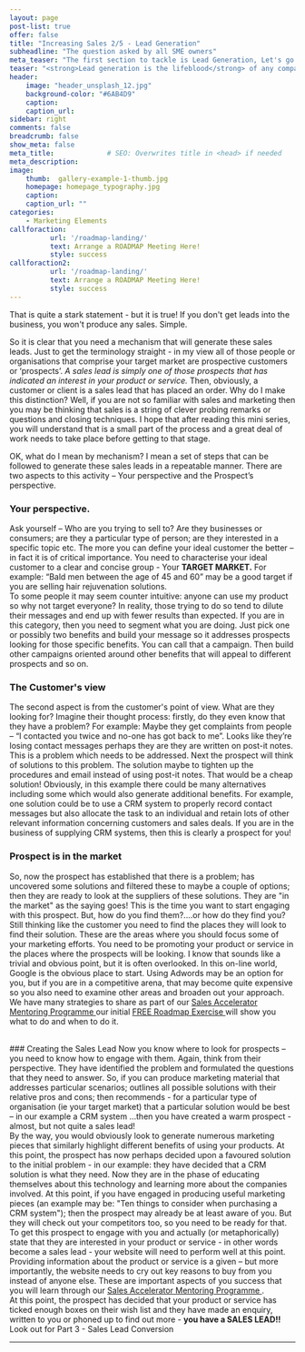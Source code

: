 ```yaml
---
layout: page
post-list: true
offer: false
title: "Increasing Sales 2/5 - Lead Generation"
subheadline: "The question asked by all SME owners"
meta_teaser: "The first section to tackle is Lead Generation, Let's go..."
teaser: "<strong>Lead generation is the lifeblood</strong> of any company.  <u>No leads = No Sales!</u>"
header:
    image: "header_unsplash_12.jpg"
    background-color: "#6AB4D9"
    caption:
    caption_url:
sidebar: right
comments: false
breadcrumb: false
show_meta: false
meta_title:             # SEO: Overwrites title in <head> if needed
meta_description:      
image:
    thumb:  gallery-example-1-thumb.jpg
    homepage: homepage_typography.jpg
    caption:
    caption_url: ""
categories:
    - Marketing Elements
callforaction:
          url: '/roadmap-landing/'
          text: Arrange a ROADMAP Meeting Here!
          style: success
callforaction2:
          url: '/roadmap-landing/'
          text: Arrange a ROADMAP Meeting Here!
          style: success
---
```


That is quite a stark statement - but it is true!  If you don't get leads into the business, you won't produce any sales. Simple.<br>

So it is clear that you need a mechanism that will generate these sales leads.  Just to get the terminology straight - in my view all of those people or organisations that comprise your target market are prospective customers or ‘prospects’.  <i>A sales lead is simply one of those prospects that has indicated an interest in your product or service.</i>  Then, obviously, a customer or client is a sales lead that has placed an order.  Why do I make this distinction? Well, if you are not so familiar with sales and marketing then you may be thinking that sales is a string of clever probing remarks or questions and closing techniques.  I hope that after reading this mini series, you will understand that is a small part of the process and a great deal of work needs to take place before getting to that stage.

OK, what do I mean by mechanism? I mean a set of steps that can be followed to generate these sales leads in a repeatable manner.  There are two aspects to this activity – Your perspective and the Prospect’s perspective.<br>  
### Your perspective.  
Ask yourself – Who are you trying to sell to?  Are they businesses or consumers; are they a particular type of person; are they interested in a specific topic etc.  The more you can define your ideal customer the better – in fact it is of critical importance. You need to characterise your ideal customer to a clear and concise group - Your <strong>TARGET MARKET.</strong>  For example: “Bald men between the age of 45 and 60” may be a good target if you are selling hair rejuvenation solutions.<br>
To some people it may seem counter intuitive: anyone can use my product so why not target everyone? In reality, those trying to do so tend to dilute their messages and end up with fewer results than expected.  If you are in this category, then you need to segment what you are doing. Just pick one or possibly two benefits and build your message so it addresses prospects looking for those specific benefits.  You can call that a campaign.  Then build other campaigns oriented around other benefits that will appeal to different prospects and so on.
### The Customer's view
The second aspect is from the customer's point of view.  What are they looking for?  Imagine their thought process: firstly, do they even know that they have a problem?  For example: Maybe they get complaints from people – “I contacted you twice and no-one has got back to me”.  Looks like they’re losing contact messages perhaps they are they are written on post-it notes. This is a problem which needs to be addressed.  Next the prospect will think of solutions to this problem.  The solution maybe to tighten up the procedures and email instead of using post-it notes.  That would be a cheap solution! Obviously, in this example there could be many alternatives including some which would also generate additional benefits.  For example, one solution could be to use a CRM system to properly record contact messages but also allocate the task to an individual and retain lots of other relevant information concerning customers and sales deals.  If you are in the business of supplying CRM systems, then this is clearly a prospect for you!
### Prospect is in the market
<p>So, now the prospect has established that there is a problem; has uncovered some solutions and filtered these to maybe a couple of options; then they are ready to look at the suppliers of these solutions. They are "in the market" as the saying goes! This is the time you want to start engaging with this prospect. But, how do you find them?....or how do they find you?<br>Still thinking like the customer you need to find the places they will look to find their solution.  These are the areas where you should focus some of your marketing efforts. You need to be promoting your product or service in the places where the prospects will be looking.  I know that sounds like a trivial and obvious point, but it is often overlooked. In this on-line world, Google is the obvious place to start.  Using Adwords may be an option for you, but if you are in a competitive arena, that may become quite expensive so you also need to examine other areas and broaden out your approach.
We have many strategies to share as part of our <a href= "https://www.superneconsulting.co.uk"> Sales Accelerator Mentoring Programme </a> our initial <a href= "https://www.superneconsulting.co.uk/roadmap"> FREE Roadmap Exercise </a >will show you what to do and when to do it.</p><br>
### Creating the Sales Lead
Now you know where to look for prospects – you need to know how to engage with them. Again, think from their perspective.  They have identified the problem and formulated the questions that they need to answer. So, if you can produce marketing material that addresses particular scenarios; outlines all possible solutions with their relative pros and cons; then recommends - for a particular type of organisation (ie your target market) that a particular solution would be best – in our example a CRM system …then you have created a warm prospect - almost, but not quite a sales lead!<br>  
By the way, you would obviously look to generate numerous marketing pieces that similarly highlight different benefits of using your products.  At this point, the prospect has now perhaps decided upon a favoured solution to the initial problem - in our example: they have decided that a CRM solution is what they need.  Now they are in the phase of educating themselves about this technology and learning more about the companies involved.  At this point, if you have engaged in producing useful marketing pieces (an example may be: "Ten things to consider when purchasing a CRM system"); then the prospect may already be at least aware of you.  But they will check out your competitors too, so you need to be ready for that.<br>  
To get this prospect to engage with you and actually (or metaphorically) state that they are interested in your product or service - in other words become a sales lead - your website will need to perform well at this point.  Providing information about the product or service is a given – but more importantly, the website needs to cry out key reasons to buy from you instead of anyone else.  These are important aspects of you success that you will learn through our <a href= "https://www.superneconsulting.co.uk"> Sales Accelerator Mentoring Programme </a>.<br>
At this point, the prospect has decided that your product or service has ticked enough boxes on their wish list and they have made an enquiry, written to you or phoned up to find out more - <strong>you have a SALES LEAD!!</strong>
<br> Look out for Part 3 - Sales Lead Conversion




<hr>
